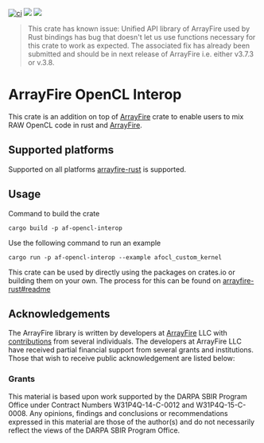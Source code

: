 [![ci][19]][16] [![][18]][3] [![][17]][4]

> This crate has known issue: Unified API library of ArrayFire used by Rust bindings has bug
  that doesn't let us use functions necessary for this crate to work as expected. The associated
  fix has already been submitted and should be in next release of ArrayFire i.e. either v3.7.3 or
  v.3.8.

# ArrayFire OpenCL Interop

This crate is an addition on top of [ArrayFire][1] crate to enable users to mix RAW OpenCL code in rust
and [ArrayFire][1].

## Supported platforms

Supported on all platforms [arrayfire-rust][1] is supported.

## Usage

Command to build the crate
```
cargo build -p af-opencl-interop
```

Use the following command to run an example
```
cargo run -p af-opencl-interop --example afocl_custom_kernel
```

This crate can be used by directly using the packages on crates.io or building them on your own.
The process for this can be found on [arrayfire-rust#readme][2]

## Acknowledgements

The ArrayFire library is written by developers at [ArrayFire][14] LLC with [contributions][15]
from several individuals. The developers at ArrayFire LLC have received partial financial support
from several grants and institutions. Those that wish to receive public acknowledgement are listed
below:

### Grants

This material is based upon work supported by the DARPA SBIR Program Office under Contract Numbers
W31P4Q-14-C-0012 and W31P4Q-15-C-0008. Any opinions, findings and conclusions or recommendations
expressed in this material are those of the author(s) and do not necessarily reflect the views of
the DARPA SBIR Program Office.

[1]: https://github.com/arrayfire/arrayfire-rust
[2]: https://github.com/arrayfire/arrayfire-rust/blob/master/README.md
[3]: http://arrayfire.github.io/arrayfire-rust/af_opencl_interop/index.html
[4]: https://join.slack.com/t/arrayfire-org/shared_invite/MjI4MjIzMDMzMTczLTE1MDI5ODg4NzYtN2QwNGE3ODA5OQ
[14]: https://arrayfire.com/
[15]: https://github.com/arrayfire/arrayfire_rust/graphs/contributors
[16]: https://github.com/arrayfire/arrayfire-rust/actions?workflow=CI
[17]: https://img.shields.io/badge/af_opencl_interop-community-e69138?logo=slack
[18]: https://img.shields.io/badge/af_opencl_interop-Docs-blue?logo=readthedocs
[19]: https://github.com/arrayfire/arrayfire-rust/workflows/ci/badge.svg?event=push
